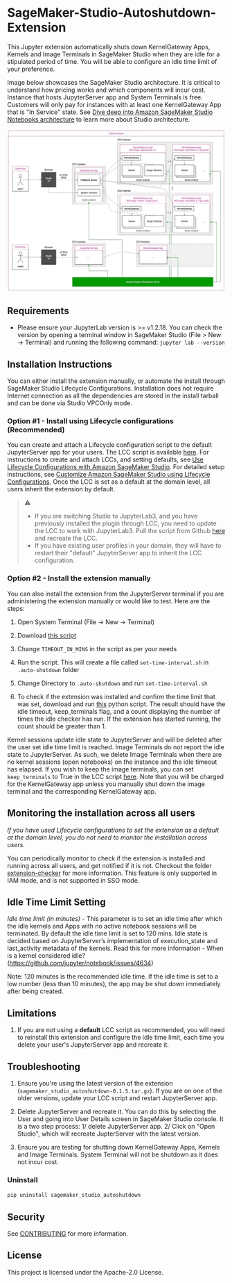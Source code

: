 # SageMaker-Studio-Autoshutdown-Extension

This Jupyter extension automatically shuts down KernelGateway Apps, Kernels and Image Terminals in SageMaker Studio when they are idle for a stipulated period of time. You will be able to configure an idle time limit of your preference. 

Image below showcases the SageMaker Studio architecture. It is critical to understand how pricing works and which components will incur cost. Instance that hosts JupyterServer app and System Terminals is free. Customers will only pay for instances with at least one KernelGateway App that is "In Service" state. See [Dive deep into Amazon SageMaker Studio Notebooks architecture](https://aws.amazon.com/blogs/machine-learning/dive-deep-into-amazon-sagemaker-studio-notebook-architecture/) to learn more about Studio architecture.

<img src="Studio_arch.jpg">

## Requirements

* Please ensure your JupyterLab version is >= v1.2.18. You can check the version by opening a terminal window in SageMaker Studio (File > New -> Terminal) and running the following command: `jupyter lab --version`

## Installation Instructions

You can either install the extension manually, or automate the install through SageMaker Studio Lifecycle Configurations. Installation does not require Internet connection as all the dependencies are stored in the install tarball and can be done via Studio VPCOnly mode. 

### Option #1 - Install using Lifecycle configurations (Recommended)

You can create and attach a Lifecycle configuration script to the default JupyterServer app for your users. The LCC script is available [here](https://github.com/aws-samples/sagemaker-studio-lifecycle-config-examples/tree/main/scripts/install-autoshutdown-server-extension). For instructions to create and attach LCCs, and setting defaults, see [Use Lifecycle Configurations with Amazon SageMaker Studio](https://docs.aws.amazon.com/sagemaker/latest/dg/studio-lcc.html). For detailed setup instructions, see [Customize Amazon SageMaker Studio using Lifecycle Configurations](https://aws.amazon.com/blogs/machine-learning/customize-amazon-sagemaker-studio-using-lifecycle-configurations/). Once the LCC is set as a default at the domain level, all users inherit the extension by default. 

> :warning:
>- If you are switching Studio to JupyterLab3, and you have previously installed the plugin through LCC, you need to update the LCC to work with JupyterLab3. Pull the script from Github [here](https://github.com/aws-samples/sagemaker-studio-lifecycle-config-examples/tree/main/scripts/install-autoshutdown-server-extension) and recreate the LCC. 
>- If you have existing user profiles in your domain, they will have to restart their "default" JupyterServer app to inherit the LCC configuration.

### Option #2 - Install the extension manually

You can also install the extension from the JupyterServer terminal if you are administering the extension manually or would like to test. Here are the steps:

1. Open System Terminal (File -> New -> Terminal)

2. Download [this script](https://github.com/aws-samples/sagemaker-studio-lifecycle-config-examples/blob/main/scripts/install-autoshutdown-server-extension/on-jupyter-server-start.sh)

3. Change `TIMEOUT_IN_MINS` in the script as per your needs

4. Run the script. This will create a file called `set-time-interval.sh` in `.auto-shutdown` folder

5. Change Directory to `.auto-shutdown` and run `set-time-interval.sh`

6. To check if the extension was installed and confirm the time limit that was set, download and run [this](https://github.com/aws-samples/sagemaker-studio-auto-shutdown-extension/blob/main/check_idle_timeout_configuration.py) python script. The result should have the idle timeout, keep_terminals flag, and a count displaying the number of times the idle checker has run. If the extension has started running, the count should be greater than 1.

Kernel sessions update idle state to JupyterServer and will be deleted after the user set idle time limit is reached. Image Terminals do not report the idle state to JupyterServer. As such, we delete Image Terminals when there are no kernel sessions (open notebooks) on the instance and the idle timeout has elapsed. If you wish to keep the image terminals, you can set `keep_terminals` to True in the LCC script [here](https://github.com/aws-samples/sagemaker-studio-lifecycle-config-examples/blob/main/scripts/install-autoshutdown-server-extension/on-jupyter-server-start.sh#L33). Note that you will be charged for the KernelGateway app unless you manually shut down the image terminal and the corresponding KernelGateway app. 

## Monitoring the installation across all users

*If you have used Lifecycle configurations to set the extension as a default at the domain level, you do not need to monitor the installation across users.*

You can periodically monitor to check if the extension is installed and running across all users, and get notified if it is not. Checkout the folder [extension-checker](extension-checker) for more information. This feature is only supported in IAM mode, and is not supported in SSO mode.


## Idle Time Limit Setting

*Idle time limit (in minutes)* - This parameter is to set an idle time after which the idle kernels and Apps with no active notebook sessions will be terminated. By default the idle time limit is set to 120 mins. Idle state is decided based on JupyterServer’s implementation of execution_state and last_activity metadata of the kernels. Read this for more information - When is a kernel considered idle? (https://github.com/jupyter/notebook/issues/4634)

Note: 120 minutes is the recommended idle time. If the idle time is set to a low number (less than 10 minutes), the app may be shut down immediately after being created.

## Limitations

1. If you are not using a **default** LCC script as recommended, you will need to reinstall this extension and configure the idle time limit, each time you delete your user's JupyterServer app and recreate it. 

## Troubleshooting

1.  Ensure you're using the latest version of the extension (`sagemaker_studio_autoshutdown-0.1.5.tar.gz`). If you are on one of the older versions, update your LCC script and restart JupyterServer app.

2. Delete JupyterServer and recreate it. You can do this by selecting the User and going into User Details screen in SageMaker Studio console. It is a two step process: 1/ delete JupyterServer app. 2/ Click on "Open Studio", which will recreate JupterServer with the latest version.

3. Ensure you are testing for shutting down KernelGateway Apps, Kernels and Image Terminals. System Terminal will not be shutdown as it does not incur cost.

### Uninstall

```bash
pip uninstall sagemaker_studio_autoshutdown
```

## Security

See [CONTRIBUTING](CONTRIBUTING.md#security-issue-notifications) for more information.

## License

This project is licensed under the Apache-2.0 License.
